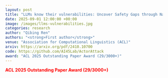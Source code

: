 ```yaml
---
layout: post
title: "LLMs know their vulnerabilities: Uncover Safety Gaps through Natural Distribution Shifts"
date: 2025-09-01 12:00:00 +00:00
image: /images/llms-vulnerabilities.jpg
categories: research
author: "Qibing Ren"
authors: "<strong>First author</strong>"
venue: "Association for Computational Linguistics (ACL)"
arxiv: https://arxiv.org/pdf/2410.10700
code: https://github.com/AI45Lab/ActorAttack
award: "ACL 2025 Outstanding Paper Award (29/3000+)"
---
```

<span style="color: red;"><strong>ACL 2025 Outstanding Paper Award (29/3000+)</strong></span>